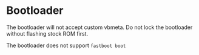 # Bootloader

The bootloader will not accept custom vbmeta. Do not lock the bootloader without flashing stock ROM first.

The bootloader does not support `fastboot boot`

